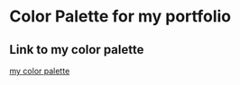 # Color Palette for my portfolio

## Link to my color palette

[my color palette](https://rosepinetheme.com/palette)
